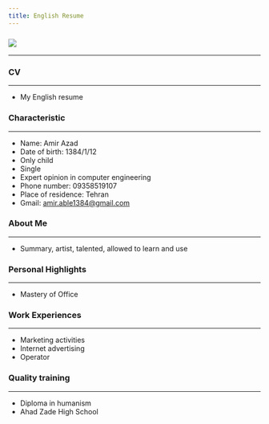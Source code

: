 ```yaml
---
title: English Resume
---
```


### <img src="https://avatars.githubusercontent.com/u/114760204?v=4">

---

### CV

---

+ My English resume

### Characteristic

---

+ Name: Amir Azad
+ Date of birth: 1384/1/12
+ Only child
+ Single
+ Expert opinion in computer engineering
+ Phone number: 09358519107
+ Place of residence: Tehran 
+ Gmail: amir.able1384@gmail.com



### About Me

---

+ Summary, artist, talented, allowed to learn and use

 
### Personal Highlights

---

+ Mastery of Office

### Work Experiences

---

+ Marketing activities
+ Internet advertising
+ Operator
  
### Quality training

---
+ Diploma in humanism
+ Ahad Zade High School
  

 
